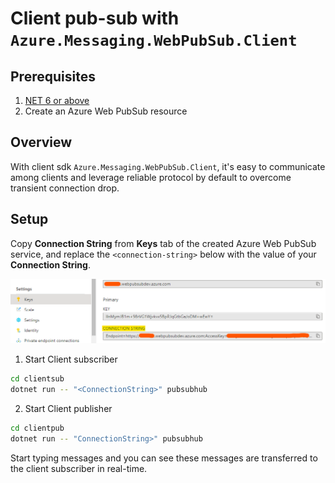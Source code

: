 # Client pub-sub with `Azure.Messaging.WebPubSub.Client`

## Prerequisites

1. [NET 6 or above](https://docs.microsoft.com/dotnet)
2. Create an Azure Web PubSub resource

## Overview

With client sdk `Azure.Messaging.WebPubSub.Client`, it's easy to communicate among clients and leverage reliable protocol by default to overcome transient connection drop.

## Setup

Copy **Connection String** from **Keys** tab of the created Azure Web PubSub service, and replace the `<connection-string>` below with the value of your **Connection String**.

![Connection String](./../../../docs/images/portal_conn.png)

1. Start Client subscriber

```bash
cd clientsub
dotnet run -- "<ConnectionString>" pubsubhub
```

2. Start Client publisher 

```bash
cd clientpub
dotnet run -- "ConnectionString>" pubsubhub
```

Start typing messages and you can see these messages are transferred to the client subscriber in real-time.
